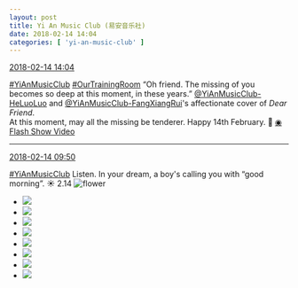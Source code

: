 ```yaml
---
layout: post
title: Yi An Music Club (易安音乐社)
date: 2018-02-14 14:04
categories: [ 'yi-an-music-club' ]
---
```


<div class="weibo-info">
  <a href="https://weibo.com/6094546964/G34AP1QF0">2018-02-14 14:04</a>
</div>

[#YiAnMusicClub](https://weibo.com/p/100808beae2e3e05b17b64f63ebedca39f19b2/super_index) [#OurTrainingRoom](https://weibo.com/p/100808980da3b9682ac1e47ba4bdf6540b7a03) “Oh friend. The missing of you becomes so deep at this moment, in these years.” [@YiAnMusicClub-HeLuoLuo](https://weibo.com/u/6117570574) and [@YiAnMusicClub-FangXiangRui](https://weibo.com/u/6117583008)'s affectionate cover of *Dear Friend*.  
At this moment, may all the missing be tenderer. Happy 14th February. :rose: [◉ Flash Show Video](https://www.miaopai.com/show/vZPpQIyvmCNlN95Xheaq1Wf4HLU0jx7ysxZlwQ__.htm)

<!-- more -->

---

<div class="weibo-info">
  <a href="https://weibo.com/6094546964/G32VF6xwK">2018-02-14 09:50</a>
</div>

[#YiAnMusicClub](https://weibo.com/p/100808beae2e3e05b17b64f63ebedca39f19b2/super_index) Listen. In your dream, a boy's calling you with “good morning”. :sunny: 2.14 ![flower](https://img.t.sinajs.cn/t4/appstyle/expression/ext/normal/6c/flower_org.gif)

<!-- more -->

<ul class="weibo-pic-list-3">
  <li class="weibo-pic">
    <a href="//wx1.sinaimg.cn/mw690/006Es64Aly1fofom6vqjlj33vc2kw4qx.jpg"><img src="//wx1.sinaimg.cn/thumb150/006Es64Aly1fofom6vqjlj33vc2kw4qx.jpg"/></a>
  </li>
  <li class="weibo-pic">
    <a href="//wx3.sinaimg.cn/mw690/006Es64Aly1fofomag7i3j33vc2kw4qx.jpg"><img src="//wx3.sinaimg.cn/thumb150/006Es64Aly1fofomag7i3j33vc2kw4qx.jpg"/></a>
  </li>
  <li class="weibo-pic">
    <a href="//wx4.sinaimg.cn/mw690/006Es64Aly1fofomhxbzcj33vc2kwu14.jpg"><img src="//wx4.sinaimg.cn/thumb150/006Es64Aly1fofomhxbzcj33vc2kwu14.jpg"/></a>
  </li>
  <li class="weibo-pic">
    <a href="//wx3.sinaimg.cn/mw690/006Es64Aly1fofoll1hp0j33vc2kwhe0.jpg"><img src="//wx3.sinaimg.cn/thumb150/006Es64Aly1fofoll1hp0j33vc2kwhe0.jpg"/></a>
  </li>
  <li class="weibo-pic">
    <a href="//wx1.sinaimg.cn/mw690/006Es64Aly1fofomcenqrj33vc2kw1l0.jpg"><img src="//wx1.sinaimg.cn/thumb150/006Es64Aly1fofomcenqrj33vc2kw1l0.jpg"/></a>
  </li>
  <li class="weibo-pic">
    <a href="//wx1.sinaimg.cn/mw690/006Es64Aly1fofomehrnzj33vc2kw7wk.jpg"><img src="//wx1.sinaimg.cn/thumb150/006Es64Aly1fofomehrnzj33vc2kw7wk.jpg"/></a>
  </li>
  <li class="weibo-pic">
    <a href="//wx3.sinaimg.cn/mw690/006Es64Aly1fofonmxj8tj33vc2kwx6w.jpg"><img src="//wx3.sinaimg.cn/thumb150/006Es64Aly1fofonmxj8tj33vc2kwx6w.jpg"/></a>
  </li>
  <li class="weibo-pic">
    <a href="//wx1.sinaimg.cn/mw690/006Es64Aly1fofonq735yj33vc2kw1l5.jpg"><img src="//wx1.sinaimg.cn/thumb150/006Es64Aly1fofonq735yj33vc2kw1l5.jpg"/></a>
  </li>
</ul>
